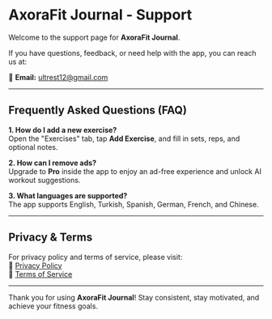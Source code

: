 # AxoraFit Journal - Support

Welcome to the support page for **AxoraFit Journal**.

If you have questions, feedback, or need help with the app, you can reach us at:

📩 **Email:** ultrest12@gmail.com  

---

## Frequently Asked Questions (FAQ)

**1. How do I add a new exercise?**  
Open the "Exercises" tab, tap **Add Exercise**, and fill in sets, reps, and optional notes.  

**2. How can I remove ads?**  
Upgrade to **Pro** inside the app to enjoy an ad-free experience and unlock AI workout suggestions.  

**3. What languages are supported?**  
The app supports English, Turkish, Spanish, German, French, and Chinese.  

---

## Privacy & Terms
For privacy policy and terms of service, please visit:  
🔗 [Privacy Policy](https://ultrest1.github.io/fitnessapp-legal/privacy)  
🔗 [Terms of Service](https://ultrest1.github.io/fitnessapp-legal/terms)  

---

Thank you for using **AxoraFit Journal**! Stay consistent, stay motivated, and achieve your fitness goals.
